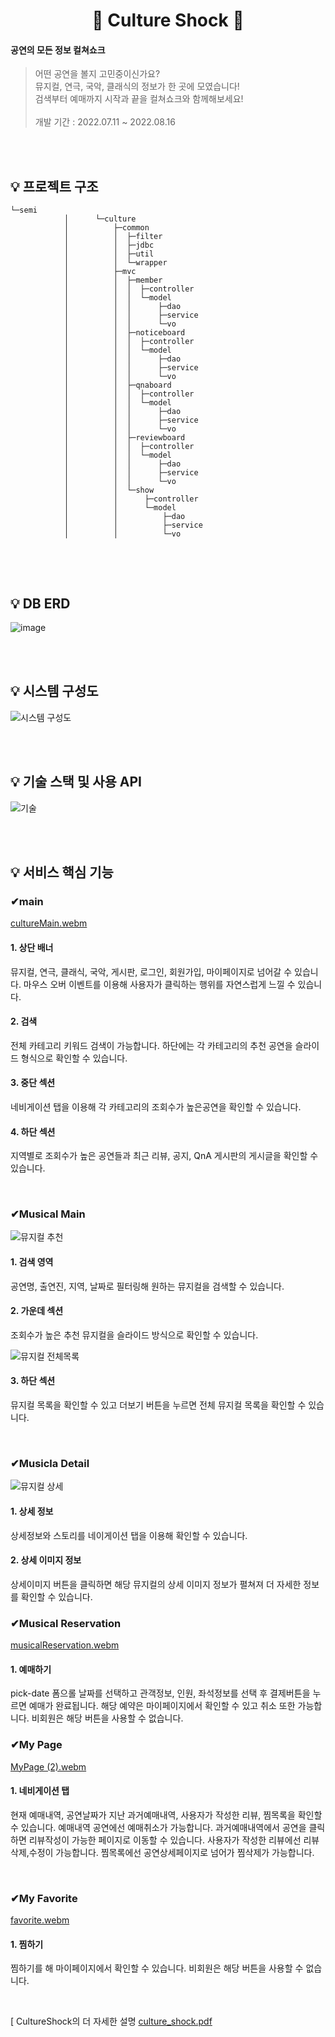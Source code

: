 
<div align="center">
<h1>🎺 Culture Shock 🎺</h1>
</div>



#### 공연의 모든 정보 컬쳐쇼크

> 어떤 공연을 볼지 고민중이신가요? <br>
> 뮤지컬, 연극, 국악, 클래식의 정보가 한 곳에 모였습니다! <br>
> 검색부터 예매까지 시작과 끝을 컬쳐쇼크와 함께해보세요! <br><br>
> 개발 기간 : 2022.07.11 ~ 2022.08.16

<br>
<br>

## 💡 프로젝트 구조

```
└─semi
            │      └─culture
            │          ├─common
            │          │  ├─filter
            │          │  ├─jdbc
            │          │  ├─util
            │          │  └─wrapper
            │          ├─mvc
            │          │  ├─member
            │          │  │  ├─controller
            │          │  │  └─model
            │          │  │      ├─dao
            │          │  │      ├─service
            │          │  │      └─vo
            │          │  ├─noticeboard
            │          │  │  ├─controller
            │          │  │  └─model
            │          │  │      ├─dao
            │          │  │      ├─service
            │          │  │      └─vo
            │          │  ├─qnaboard
            │          │  │  ├─controller
            │          │  │  └─model
            │          │  │      ├─dao
            │          │  │      ├─service
            │          │  │      └─vo
            │          │  ├─reviewboard
            │          │  │  ├─controller
            │          │  │  └─model
            │          │  │      ├─dao
            │          │  │      ├─service
            │          │  │      └─vo
            │          │  └─show
            │          │      ├─controller
            │          │      └─model
            │          │          ├─dao
            │          │          ├─service
            │          │          └─vo


```

<br>
<br>



## 💡 DB ERD
![image](https://github.com/kanginkug/semi-project/assets/83181058/08c42409-81ce-4104-b4a8-5a9c032c9a43)


<br>
<br>

## 💡 시스템 구성도

![시스템 구성도](https://github.com/kanginkug/semi-project/assets/83181058/7b147917-6e28-421a-a082-ac4d0c68af4d)

<br>
<br>

## 💡 기술 스택 및 사용 API

![기술](https://github.com/kanginkug/semi-project/assets/83181058/55a9a4b0-c9b9-4761-ae68-86ce83d5fd2d)



<br>
<br>

## 💡 서비스 핵심 기능

### ✔main
[cultureMain.webm](https://github.com/kanginkug/semi-project/assets/83181058/c7fc8d14-d48d-47c0-be97-69fc272986a8)


#### 1. 상단 배너
뮤지컬, 연극, 클래식, 국악, 게시판, 로그인, 회원가입, 마이페이지로 넘어갈 수 있습니다.
마우스 오버 이벤트를 이용해 사용자가 클릭하는 행위를 자연스럽게 느낄 수 있습니다.
#### 2. 검색
전체 카테고리 키워드 검색이 가능합니다.
하단에는 각 카테고리의 추천 공연을 슬라이드 형식으로 확인할 수 있습니다.
#### 3. 중단 섹션
네비게이션 탭을 이용해 각 카테고리의 조회수가 높은공연을 확인할 수 있습니다.
#### 4. 하단 섹션
지역별로 조회수가 높은 공연들과 최근 리뷰, 공지, QnA 게시판의 게시글을 확인할 수 있습니다.

<br>

### ✔Musical Main
![뮤지컬 추천](https://github.com/kanginkug/semi-project/assets/83181058/ff8985ca-324a-461b-a335-c9b4e7d328bd)


#### 1. 검색 영역
공연명, 출연진, 지역, 날짜로 필터링해 원하는 뮤지컬을 검색할 수 있습니다.
#### 2. 가운데 섹션
조회수가 높은 추천 뮤지컬을 슬라이드 방식으로 확인할 수 있습니다.


![뮤지컬 전체목록](https://github.com/kanginkug/semi-project/assets/83181058/82a9f492-b7f5-4c54-a99a-9598545ebaf1)
<br>

#### 3. 하단 섹션
뮤지컬 목록을 확인할 수 있고 더보기 버튼을 누르면 전체 뮤지컬 목록을 확인할 수 있습니다.
<br>

<br>

### ✔Musicla Detail
![뮤지컬 상세](https://github.com/kanginkug/semi-project/assets/83181058/c89b4249-d43f-4eae-b6f0-8b0cfb87f524)


#### 1. 상세 정보
상세정보와 스토리를 네이게이션 탭을 이용해 확인할 수 있습니다.
#### 2. 상세 이미지 정보
상세이미지 버튼을 클릭하면 해당 뮤지컬의 상세 이미지 정보가 펼쳐져 더 자세한 정보를 확인할 수 있습니다.



### ✔Musical Reservation
[musicalReservation.webm](https://github.com/kanginkug/semi-project/assets/83181058/3c2a5407-d37a-4d56-a418-5f8d8346e529)

#### 1. 예매하기
pick-date 폼으롤 날짜를 선택하고 관객정보, 인원, 좌석정보를 선택 후 결제버튼을 누르면 예매가 완료됩니다.
해당 예약은 마이페이지에서 확인할 수 있고 취소 또한 가능합니다. 비회원은 해당 버튼을 사용할 수 없습니다.
<br>

### ✔My Page
[MyPage (2).webm](https://github.com/kanginkug/semi-project/assets/83181058/b5a1c232-c279-4629-aa5f-6aee16525d27)

#### 1. 네비게이션 탭
현재 예매내역, 공연날짜가 지난 과거예매내역, 사용자가 작성한 리뷰, 찜목록을 확인할 수 있습니다.
예매내역 공연에선 예매취소가 가능합니다.
과거예매내역에서 공연을 클릭하면 리뷰작성이 가능한 페이지로 이동할 수 있습니다.
사용자가 작성한 리뷰에선 리뷰 삭제,수정이 가능합니다.
찜목록에선 공연상세페이지로 넘어가 찜삭제가 가능합니다.

<br>

### ✔My Favorite
[favorite.webm](https://github.com/kanginkug/semi-project/assets/83181058/6b7845b3-fda3-4821-8bb9-101458eec1e8)

#### 1. 찜하기
찜하기를 해 마이페이지에서 확인할 수 있습니다. 비회원은 해당 버튼을 사용할 수 없습니다.

<br>

[ CultureShock의 더 자세한 설명
[culture_shock.pdf](https://github.com/kanginkug/semi-project/files/12827648/culture_shock.pdf)



<br>
<br>
                        




